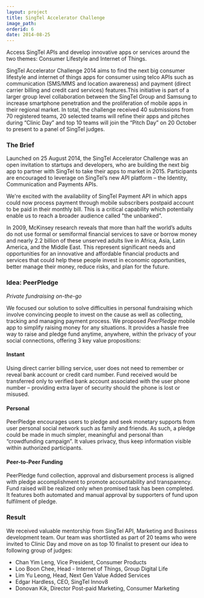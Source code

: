 ```yaml
---
layout: project
title: SingTel Accelerator Challenge
image_path: 
orderid: 6
date: 2014-08-25
---
```

Access SingTel APIs and develop innovative apps or services around the two themes: Consumer Lifestyle and Internet of Things.
<!--more-->

SingTel Accelerator Challenge 2014 aims to find the next big consumer lifestyle and internet of things apps for consumer using telco APIs such as  communication (SMS/MMS and location awareness) and payment (direct carrier billing and credit card services) features.This initiative is part of a larger group level collaboration between the SingTel Group and Samsung to increase smartphone penetration and the proliferation of mobile apps in their regional market. In total, the challenge received 40 submissions from 70 registered teams, 20 selected teams will refine their apps and pitches during  “Clinic Day” and top 10 teams will join the “Pitch Day” on 20 October to present to a panel of SingTel judges. 

### The Brief
Launched on 25 August 2014, the SingTel Accelerator Challenge was an open invitation to startups and developers, who are building the next big app to partner with SingTel to take their apps to market in 2015. Participants are encouraged to leverage on SingTel’s new API platform – the Identity, Communication and Payments APIs. 

We're excited with the availability of SingTel Payment API in which apps could now process payment through mobile subscribers postpaid account to be paid in their monthly bill. This is a critical capability which potentially enable us to reach a broader audience called "the unbanked".

In 2009, McKinsey research reveals that more than half the world’s adults do not use formal or semiformal financial services to save or borrow money and nearly 2.2 billion of these unserved adults live in Africa, Asia, Latin America, and the Middle East. This represent significant needs and opportunities for an innovative and affordable financial products and services that could help these people invest in economic opportunities, better manage their money, reduce risks, and plan for the future.

### Idea: PeerPledge
*Private fundraising on-the-go* 

We focused our solution to solve difficulties in personal fundraising which involve convincing people to invest on the cause as well as collecting, tracking and managing payment process. We proposed *PeerPledge* mobile app to simplify raising money for any situations. It provides a hassle free way to raise and pledge fund anytime, anywhere, within the privacy of your social connections, offering 3 key value propositions:  

#### Instant

Using direct carrier billing service, user does not need to remember or reveal bank account or credit card number. Fund received would be transferred only to verified bank account associated with the user phone number – providing extra layer of security should the phone is lost or misused.

#### Personal

PeerPledge encourages users to pledge and seek monetary supports from user personal social network such as family and friends. As such, a pledge could be made in much simpler, meaningful and personal than “crowdfunding campaign”. It values privacy, thus keep information visible within authorized participants. 

#### Peer-to-Peer Funding

PeerPledge fund collection, approval and disbursement process is aligned with pledge accomplishment to promote accountability and transparency. Fund raised will be realized only when promised task has been completed. It features both automated and manual approval by supporters of fund upon fulfilment of pledge.

### Result
We received valuable mentorship from SingTel API, Marketing and Business development team. Our team was shortlisted as part of 20 teams who were invited to Clinic Day and move on as top 10 finalist to present our idea to following group of judges:

  * Chan Yim Leng, Vice President, Consumer Products
  * Loo Boon Chee, Head - Internet of Things, Group Digital Life
  * Lim Yu Leong, Head, Next Gen Value Added Services
  * Edgar Hardless, CEO, SingTel Innov8
  * Donovan Kik, Director Post-paid Marketing, Consumer Marketing

